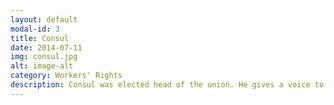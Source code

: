 ```yaml
---
layout: default
modal-id: 3
title: Consul
date: 2014-07-11
img: consul.jpg
alt: image-alt
category: Workers' Rights
description: Consul was elected head of the union. He gives a voice to the voiceless.
---
```

